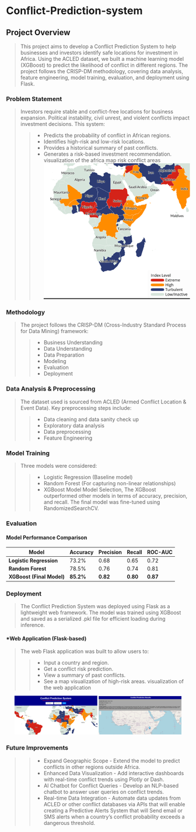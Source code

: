# Conflict-Prediction-system

## Project Overview

> This project aims to develop a Conflict Prediction System to help businesses and investors identify safe locations for investment in Africa. Using the ACLED dataset, we built a machine learning model (XGBoost) to predict the likelihood of conflict in different regions. The project follows the CRISP-DM methodology, covering data analysis, feature engineering, model training, evaluation, and deployment using Flask.

### Problem Statement

> Investors require stable and conflict-free locations for business expansion. Political instability, civil unrest, and violent conflicts impact investment decisions. This system:
>> * Predicts the probability of conflict in African regions.
>> * Identifies high-risk and low-risk locations.
>> * Provides a historical summary of past conflicts.
>> * Generates a risk-based investment recommendation.
> visualization of the africa map risk conflict areas
![Description](https://github.com/MwangiKinyeru/Conflict-Prediction-system/blob/main/Images/Capture%204.PNG)

### Methodology

> The project follows the CRISP-DM (Cross-Industry Standard Process for Data Mining) framework:
>> * Business Understanding
>> * Data Understanding
>> * Data Preparation
>> * Modeling
>> * Evaluation
>> * Deployment

### Data Analysis & Preprocessing

> The dataset used is sourced from ACLED (Armed Conflict Location & Event Data). Key preprocessing steps include:
>> * Data cleaning and data sanity check up
>> * Exploratory data analysis
>> * Data preprocessing
>> * Feature Engineering

### Model Training

> Three models were considered:
>> * Logistic Regression (Baseline model)
>> * Random Forest (For capturing non-linear relationships)
>> * XGBoost Model
> Model Selection, The XGBoost outperformed other models in terms of accuracy, precision, and recall. The final model was fine-tuned using RandomizedSearchCV.

### Evaluation

#### Model Performance Comparison

| **Model**                 | **Accuracy** | **Precision** | **Recall** | **ROC-AUC** |
|---------------------------|-------------|--------------|------------|-------------|
| **Logistic Regression**   | 73.2%       | 0.68         | 0.65       | 0.72        |
| **Random Forest**         | 78.5%       | 0.76         | 0.74       | 0.81        |
| **XGBoost (Final Model)** | **85.2%**   | **0.82**     | **0.80**   | **0.87**    |

### Deployment
> The Conflict Prediction System was deployed using Flask as a lightweight web framework. The model was trained using XGBoost and saved as a serialized .pkl file for efficient loading during inference.

#### *Web Application (Flask-based)
> The web Flask application was built to allow users to:
>> * Input a country and region.
>> * Get a conflict risk prediction.
>> * View a summary of past conflicts.
>> * See a map visualization of high-risk areas.
> visualization of the web application
<p align="center">
  <img src="https://github.com/MwangiKinyeru/Conflict-Prediction-system/blob/main/Images/Capture%201.PNG" width="45%" />
  <img src="https://github.com/MwangiKinyeru/Conflict-Prediction-system/blob/main/Images/Capture%202.PNG" width="45%" />
</p>

### Future Improvements
>> * Expand Geographic Scope - Extend the model to predict conflicts in other regions outside Africa.
>> * Enhanced Data Visualization - Add interactive dashboards with real-time conflict trends using Plotly or Dash. 
>> * AI Chatbot for Conflict Queries - Develop an NLP-based chatbot to answer user queries on conflict trends.
>> * Real-time Data Integration - Automate data updates from ACLED or other conflict databases via APIs that will enable creating a Predictive  Alerts System that will Send email or SMS alerts when a country’s conflict probability exceeds a dangerous threshold.



